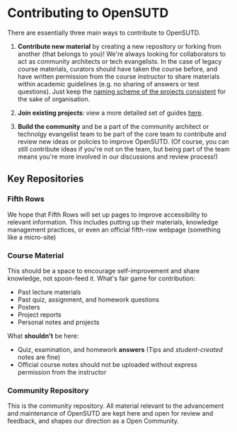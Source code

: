 # Contributing to OpenSUTD
There are essentially three main ways to contribute to OpenSUTD.

1. **Contribute new material**  by creating a new repository or forking from another (that belongs to you)! We're always looking for collaborators to act as community architects or tech evangelists. In the case of legacy course materials, curators should have taken the course before, and have written permission from the course instructor to share materials within academic guidelines (e.g. no sharing of answers or test questions). Just keep the [naming scheme of the projects consistent](PROJECT_NOMENCLATURE.md) for the sake of organisation.

2. **Join existing projects**: view a more detailed set of guides [here](CONTRIBUTION_DETAILED_GUIDE.md).

3. **Build the community** and be a part of the community architect or technolgy evangelist team to be part of the core team to contribute and review new ideas or policies to improve OpenSUTD. (Of course, you can still contribute ideas if you're not on the team, but being part of the team means you're more involved in our discussions and review process!)

## Key Repositories

### Fifth Rows

We hope that Fifth Rows will set up pages to improve accessibility to relevant information. This includes putting up their materials, knowledge management practices, or even an official fifth-row webpage (something like a micro-site)

### Course Material

This should be a space to encourage self-improvement and share knowledge, not spoon-feed it. What's fair game for contribution:
* Past lecture materials
* Past quiz, assignment, and homework questions
* Posters
* Project reports
* Personal notes and projects

What **shouldn't** be here:
* Quiz, examination, and homework **answers** (Tips and *student-created* notes are fine)
* Official course notes should not be uploaded without express permission from the instructor

### Community Repository

This is the community repository. All material relevant to the advancement and maintenance of OpenSUTD are kept here and open for review and feedback, and shapes our direction as a Open Community.
